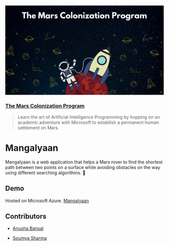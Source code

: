 ![Mars Colonization Program](./assets/programBanner.png)

### [The Mars Colonization Program](https://microsoft.acehacker.com/mars/)

> Learn the art of Artificial Intelligence Programming by hopping on an academic adventure with Microsoft to establish a permanent human settlement on Mars.


# Mangalyaan
Mangalyaan is a web application that helps a Mars rover to find the shortest path between two points on a surface while avoiding obstacles on the way using different searching algorithms. :rocket: 

## Demo
Hosted on Microsoft Azure. <a href="https://mangalyaan.z23.web.core.windows.net/" target="_blank">Mangalyaan</a>

## Contributors
- [Anusha Bansal](https://github.com/AnushaKittu)

- [Soumya Sharma](https://github.com/soumyaa1804)
